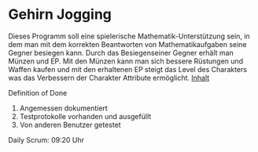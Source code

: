 # Gehirn Jogging

Dieses Programm soll eine spielerische Mathematik-Unterstützung sein,
in dem man mit dem korrekten Beantworten von Mathematikaufgaben seine 
Gegner besiegen kann. Durch das Besiegenseiner Gegner erhält man Münzen
und EP. Mit den Münzen kann man sich bessere Rüstungen und Waffen kaufen 
und mit den erhaltenen EP steigt das Level des Charakters was das Verbessern der 
Charakter Attribute ermöglicht.
[Inhalt](url)

Definition of Done

1. Angemessen dokumentiert
2. Testprotokolle vorhanden und ausgefüllt
3. Von anderen Benutzer getestet

Daily Scrum: 09:20 Uhr